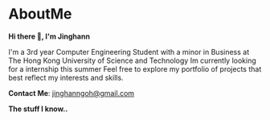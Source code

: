 # AboutMe

**Hi there 👋, I'm Jinghann**


I'm a 3rd year Computer Engineering Student with a minor in Business at The Hong Kong University of Science and Technology
Im currently looking for a internship this summer
Feel free to explore my portfolio of projects that best reflect my interests and skills. 

**Contact Me**: jinghanngoh@gmail.com

**The stuff I know..**
